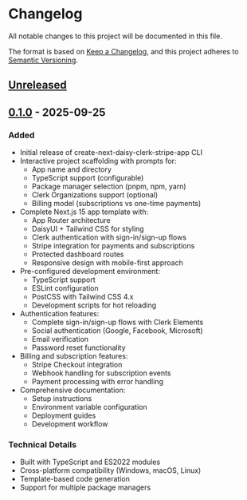 # Changelog

All notable changes to this project will be documented in this file.

The format is based on [Keep a Changelog](https://keepachangelog.com/en/1.0.0/),
and this project adheres to [Semantic Versioning](https://semver.org/spec/v2.0.0.html).

## [Unreleased]

## [0.1.0] - 2025-09-25

### Added
- Initial release of create-next-daisy-clerk-stripe-app CLI
- Interactive project scaffolding with prompts for:
  - App name and directory
  - TypeScript support (configurable)
  - Package manager selection (pnpm, npm, yarn)
  - Clerk Organizations support (optional)
  - Billing model (subscriptions vs one-time payments)
- Complete Next.js 15 app template with:
  - App Router architecture
  - DaisyUI + Tailwind CSS for styling
  - Clerk authentication with sign-in/sign-up flows
  - Stripe integration for payments and subscriptions
  - Protected dashboard routes
  - Responsive design with mobile-first approach
- Pre-configured development environment:
  - TypeScript support
  - ESLint configuration
  - PostCSS with Tailwind CSS 4.x
  - Development scripts for hot reloading
- Authentication features:
  - Complete sign-in/sign-up flows with Clerk Elements
  - Social authentication (Google, Facebook, Microsoft)
  - Email verification
  - Password reset functionality
- Billing and subscription features:
  - Stripe Checkout integration
  - Webhook handling for subscription events
  - Payment processing with error handling
- Comprehensive documentation:
  - Setup instructions
  - Environment variable configuration
  - Deployment guides
  - Development workflow

### Technical Details
- Built with TypeScript and ES2022 modules
- Cross-platform compatibility (Windows, macOS, Linux)
- Template-based code generation
- Support for multiple package managers

[Unreleased]: https://github.com/wizeworks/create-next-daisy-clerk-stripe-app/compare/v0.1.0...HEAD
[0.1.0]: https://github.com/wizeworks/create-next-daisy-clerk-stripe-app/releases/tag/v0.1.0